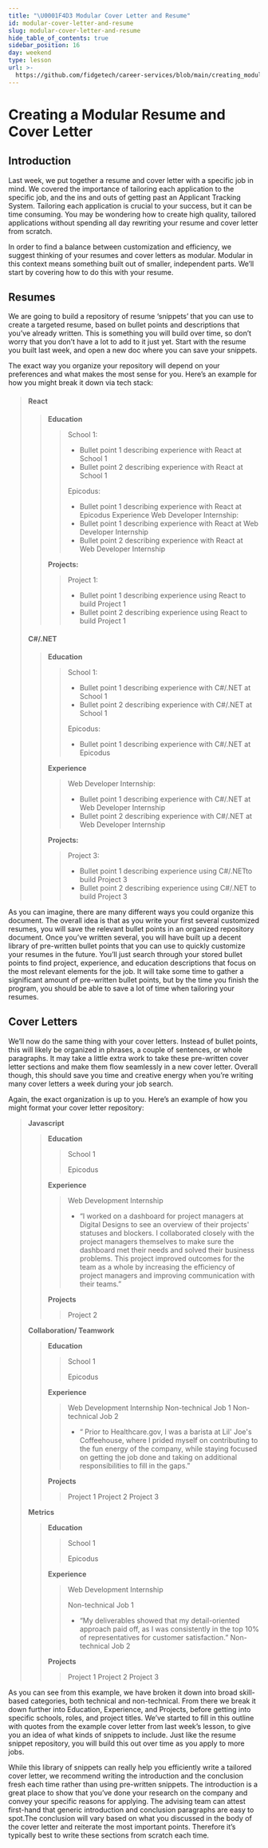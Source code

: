 ```yaml
---
title: "\U0001F4D3 Modular Cover Letter and Resume"
id: modular-cover-letter-and-resume
slug: modular-cover-letter-and-resume
hide_table_of_contents: true
sidebar_position: 16
day: weekend
type: lesson
url: >-
  https://github.com/fidgetech/career-services/blob/main/creating_modular_resume_cl.md
---
```


# Creating a Modular Resume and Cover Letter
## Introduction

Last week, we put together a resume and cover letter with a specific job in mind. We covered the importance of tailoring each application to the specific job, and the ins and outs of getting past an Applicant Tracking System. Tailoring each application is crucial to your success, but it can be time consuming. You may be wondering how to create high quality, tailored applications without spending all day rewriting your resume and cover letter from scratch. 

In order to find a balance between customization and efficiency, we suggest thinking of your resumes and cover letters as modular. Modular in this context means something built out of smaller, independent parts. We’ll start by covering how to do this with your resume.

## Resumes 
We are going to build a repository of resume ‘snippets’ that you can use to create a targeted resume, based on bullet points and descriptions that you’ve already written. This is something you will build over time, so don’t worry that you don’t have a lot to add to it just yet. Start with the resume you built last week, and open a new doc where you can save your snippets. 

The exact way you organize your repository will depend on your preferences and what makes the most sense for you. Here’s an example for how you might break it down via tech stack: 

>#### **React** 
>
>>**Education**
>>
>>>School 1: 
>>>* Bullet point 1 describing experience with React at School 1 
>>>* Bullet point 2 describing experience with React at School 1 
>>>
>>>Epicodus: 
>>>* Bullet point 1 describing experience with React at Epicodus 
>>>	Experience 
>>>		Web Developer Internship: 
>>>* Bullet point 1 describing experience with React at Web Developer Internship 
>>>* Bullet point 2 describing experience with React at Web Developer Internship 
>>
>>**Projects:** 
>>
>>>Project 1: 
>>>* Bullet point 1 describing experience using React to build Project 1 
>>>* Bullet point 2 describing experience using React to build Project 1 
>
>#### **C#/.NET**
>
>>**Education** 
>>
>>>School 1: 
>>>* Bullet point 1 describing experience with C#/.NET at School 1 
>>>* Bullet point 2 describing experience with  C#/.NET at School 1 
>>>
>>>Epicodus: 
>>>* Bullet point 1 describing experience with C#/.NET at Epicodus 
>>
>>**Experience** 
>>
>>>Web Developer Internship: 
>>>* Bullet point 1 describing experience with  C#/.NET at Web Developer Internship 
>>>* Bullet point 2 describing experience with  C#/.NET at Web Developer Internship 
>>
>>**Projects:** 
>>
>>>Project 3: 
>>>* Bullet point 1 describing experience using  C#/.NETto build Project 3
>>>* Bullet point 2 describing experience using  C#/.NET to build Project 3

As you can imagine, there are many different ways you could organize this document. The overall idea is that as you write your first several customized resumes, you will save the relevant bullet points in an organized repository document. Once you’ve written several, you will have built up a decent library of pre-written bullet points that you can use to quickly customize your resumes in the future. You’ll just search through your stored bullet points to find project, experience, and education descriptions that focus on the most relevant elements for the job. It will take some time to gather a significant amount of pre-written bullet points, but by the time you finish the program, you should be able to save a lot of time when tailoring your resumes. 

## Cover Letters	

We’ll now do the same thing with your cover letters. Instead of bullet points, this will likely be organized in phrases, a couple of sentences, or whole paragraphs. It may take a little extra work to take these pre-written cover letter sections and make them flow seamlessly in a new cover letter. Overall though, this should save you time and creative energy when you’re writing many cover letters a week during your job search.

Again, the exact organization is up to you.  Here’s an example of how you might format your cover letter repository: 

>**Javascript**
>
>>**Education**
>>
>>> School 1 
>>>
>>> Epicodus 
>>
>>**Experience** 
>>
>>>Web Development Internship 
>>>* “I worked on a dashboard for project managers at Digital Designs to see an overview of their projects' statuses and blockers. I collaborated closely with the project managers themselves to make sure the dashboard met their needs and solved their business problems. This project improved outcomes for the team as a whole by increasing the efficiency of project managers and improving communication with their teams.” 
>>		
>>**Projects**
>>
>>>Project 2 
>
>**Collaboration/ Teamwork**
>>**Education**
>>>School 1
>>> 
>>>Epicodus  
>>
>>**Experience** 
>>>Web Development Internship 
>>>Non-technical Job 1 
>>>Non-technical Job 2 
>>>* “ Prior to Healthcare.gov, I was a barista at Lil' Joe's Coffeehouse, where I prided myself on contributing to the fun energy of the company, while staying focused on getting the job done and taking on additional responsibilities to fill in the gaps.”
>> 
>>**Projects**
>>>Project 1
>>>Project 2 
>>>Project 3 
>
>**Metrics**
>
>>**Education**
>>
>>>School 1 
>>>
>>>Epicodus 
>>
>>**Experience** 
>>
>>>Web Development Internship 
>>>
>>>Non-technical Job 1 
>>>* “My deliverables showed that my detail-oriented approach paid off, as I was consistently in the top 10% of representatives for customer satisfaction.” 
>>>Non-technical Job 2 
>>
>>**Projects**	
>>>Project 1
>>>Project 2 
>>>Project 3 

As you can see from this example, we have broken it down into broad skill-based categories, both technical and non-technical. From there we break it down further into Education, Experience, and Projects, before getting into specific schools, roles, and project titles. We’ve started to fill in this outline with quotes from the example cover letter from last week’s lesson, to give you an idea of what kinds of snippets to include. Just like the resume snippet repository, you will build this out over time as you apply to more jobs. 

While this library of snippets can really help you efficiently write a tailored cover letter, we recommend writing the introduction and the conclusion fresh each time rather than using pre-written snippets. The introduction is a great place to show that you’ve done your research on the company and convey your specific reasons for applying. The advising team can attest first-hand that generic introduction and conclusion paragraphs are easy to spot.The conclusion will vary based on what you discussed in the body of the cover letter and reiterate the most important points. Therefore it’s typically best to write these sections from scratch each time. 

